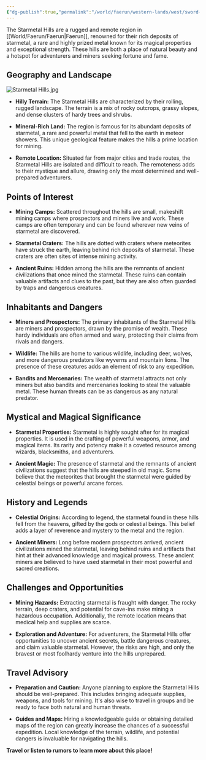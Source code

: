 ```yaml
---
{"dg-publish":true,"permalink":"/world/faerun/western-lands/west/sword-coast/starmetal-hills/"}
---
```


The Starmetal Hills are a rugged and remote region in [[World/Faerun/Faerun\|Faerun]], renowned for their rich deposits of starmetal, a rare and highly prized metal known for its magical properties and exceptional strength. These hills are both a place of natural beauty and a hotspot for adventurers and miners seeking fortune and fame.
## Geography and Landscape

![Starmetal Hills.jpg](/img/user/Images/Locations/West/Sword%20Coast/Starmetal%20Hills.jpg)

- **Hilly Terrain:** The Starmetal Hills are characterized by their rolling, rugged landscape. The terrain is a mix of rocky outcrops, grassy slopes, and dense clusters of hardy trees and shrubs.

- **Mineral-Rich Land:** The region is famous for its abundant deposits of starmetal, a rare and powerful metal that fell to the earth in meteor showers. This unique geological feature makes the hills a prime location for mining.

- **Remote Location:** Situated far from major cities and trade routes, the Starmetal Hills are isolated and difficult to reach. The remoteness adds to their mystique and allure, drawing only the most determined and well-prepared adventurers.

## Points of Interest

- **Mining Camps:** Scattered throughout the hills are small, makeshift mining camps where prospectors and miners live and work. These camps are often temporary and can be found wherever new veins of starmetal are discovered.

- **Starmetal Craters:** The hills are dotted with craters where meteorites have struck the earth, leaving behind rich deposits of starmetal. These craters are often sites of intense mining activity.

- **Ancient Ruins:** Hidden among the hills are the remnants of ancient civilizations that once mined the starmetal. These ruins can contain valuable artifacts and clues to the past, but they are also often guarded by traps and dangerous creatures.

## Inhabitants and Dangers

- **Miners and Prospectors:** The primary inhabitants of the Starmetal Hills are miners and prospectors, drawn by the promise of wealth. These hardy individuals are often armed and wary, protecting their claims from rivals and dangers.

- **Wildlife:** The hills are home to various wildlife, including deer, wolves, and more dangerous predators like wyverns and mountain lions. The presence of these creatures adds an element of risk to any expedition.

- **Bandits and Mercenaries:** The wealth of starmetal attracts not only miners but also bandits and mercenaries looking to steal the valuable metal. These human threats can be as dangerous as any natural predator.

## Mystical and Magical Significance

- **Starmetal Properties:** Starmetal is highly sought after for its magical properties. It is used in the crafting of powerful weapons, armor, and magical items. Its rarity and potency make it a coveted resource among wizards, blacksmiths, and adventurers.

- **Ancient Magic:** The presence of starmetal and the remnants of ancient civilizations suggest that the hills are steeped in old magic. Some believe that the meteorites that brought the starmetal were guided by celestial beings or powerful arcane forces.

## History and Legends

- **Celestial Origins:** According to legend, the starmetal found in these hills fell from the heavens, gifted by the gods or celestial beings. This belief adds a layer of reverence and mystery to the metal and the region.

- **Ancient Miners:** Long before modern prospectors arrived, ancient civilizations mined the starmetal, leaving behind ruins and artifacts that hint at their advanced knowledge and magical prowess. These ancient miners are believed to have used starmetal in their most powerful and sacred creations.

## Challenges and Opportunities

- **Mining Hazards:** Extracting starmetal is fraught with danger. The rocky terrain, deep craters, and potential for cave-ins make mining a hazardous occupation. Additionally, the remote location means that medical help and supplies are scarce.

- **Exploration and Adventure:** For adventurers, the Starmetal Hills offer opportunities to uncover ancient secrets, battle dangerous creatures, and claim valuable starmetal. However, the risks are high, and only the bravest or most foolhardy venture into the hills unprepared.

## Travel Advisory

- **Preparation and Caution:** Anyone planning to explore the Starmetal Hills should be well-prepared. This includes bringing adequate supplies, weapons, and tools for mining. It's also wise to travel in groups and be ready to face both natural and human threats.

- **Guides and Maps:** Hiring a knowledgeable guide or obtaining detailed maps of the region can greatly increase the chances of a successful expedition. Local knowledge of the terrain, wildlife, and potential dangers is invaluable for navigating the hills.

**Travel or listen to rumors to learn more about this place!**
